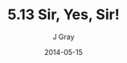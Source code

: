 ---
title: '5.13 Sir, Yes, Sir!'
alt: 'Mysteries of the Arcana'
date: '2014-05-15'
author: 'J Gray'
artist: 'Keira'
chapter: '5 Inn Trouble'
filler: false
---